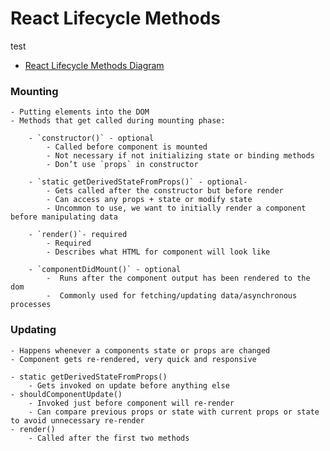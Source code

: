 # React Lifecycle Methods

test

- [React Lifecycle Methods Diagram](https://projects.wojtekmaj.pl/react-lifecycle-methods-diagram/)

### Mounting

    - Putting elements into the DOM
    - Methods that get called during mounting phase: 

        - `constructor()` - optional
            - Called before component is mounted
            - Not necessary if not initializing state or binding methods
            - Don’t use `props` in constructor

        - `static getDerivedStateFromProps()` - optional-
            - Gets called after the constructor but before render
            - Can access any props + state or modify state
            - Uncommon to use, we want to initially render a component before manipulating data

        - `render()`- required
            - Required
            - Describes what HTML for component will look like

        - `componentDidMount()` - optional
            -  Runs after the component output has been rendered to the dom
            -  Commonly used for fetching/updating data/asynchronous processes

### Updating

    - Happens whenever a components state or props are changed
    - Component gets re-rendered, very quick and responsive

    - static getDerivedStateFromProps()
        - Gets invoked on update before anything else
    - shouldComponentUpdate()
        - Invoked just before component will re-render
        - Can compare previous props or state with current props or state to avoid unnecessary re-render
    - render()
        - Called after the first two methods
